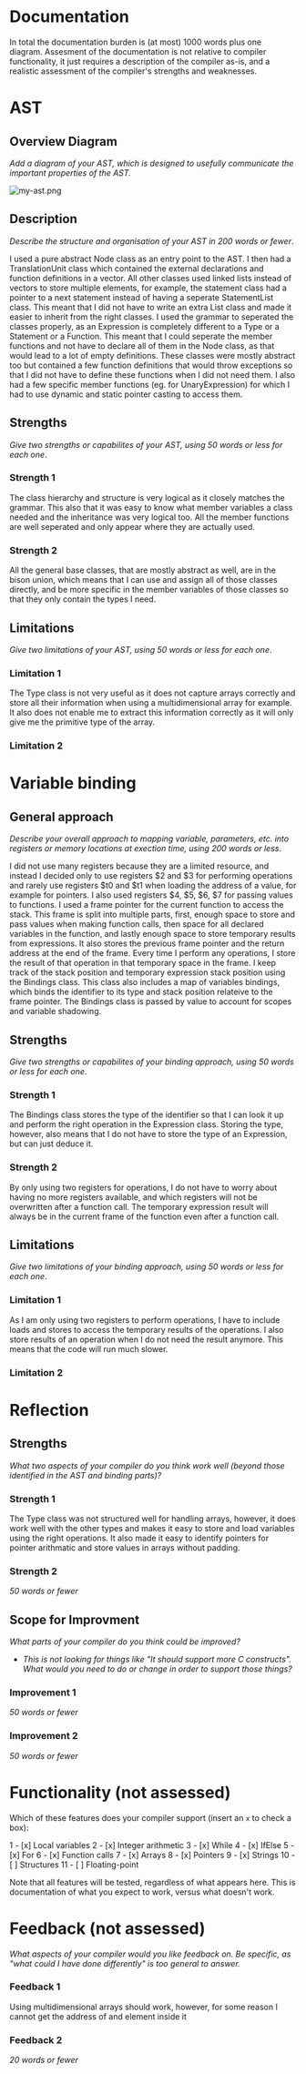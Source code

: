 Documentation
=============

In total the documentation burden is (at most) 1000 words
plus one diagram. Assesment of the documentation is not relative
to compiler functionality, it just requires a description
of the compiler as-is, and a realistic assessment of the
compiler's strengths and weaknesses.


AST
===

Overview Diagram
----------------

_Add a diagram of your AST, which is designed to *usefully* communicate
the *important* properties of the AST._

![my-ast.png](my-ast.png)


Description
-----------

_Describe the structure and organisation of your AST in 200 words
or fewer_.

I used a pure abstract Node class as an entry point to the AST.
I then had a TranslationUnit class which contained the external declarations and function
definitions in a vector. All other classes used linked lists instead of vectors to store
multiple elements, for example, the statement class had a pointer to a next statement instead
of having a seperate StatementList class. This meant that I did not have to write an extra List
class and made it easier to inherit from the right classes. I used the grammar to seperated the
classes properly, as an Expression is completely different to a Type or a Statement or a Function.
This meant that I could seperate the member functions and not have to declare all of them in the
Node class, as that would lead to a lot of empty definitions. These classes were mostly abstract too
but contained a few function definitions that would throw exceptions so that I did not have to
define these functions when I did not need them. I also had a few specific member functions
(eg. for UnaryExpression) for which I had to use dynamic and static pointer casting to access
them.


Strengths
---------

_Give two strengths or capabilites of your AST, using 50 words or less for each one_.

### Strength 1

The class hierarchy and structure is very logical as it closely matches the grammar.
This also that it was easy to know what member variables a class needed and the
inheritance was very logical too. All the member functions are well seperated
and only appear where they are actually used.

### Strength 2

All the general base classes, that are mostly abstract as well, are in the bison union,
which means that I can use and assign all of those classes directly, and be more
specific in the member variables of those classes so that they only contain the types I need.

Limitations 
-----------

_Give two limitations of your AST, using 50 words or less for each one_.

### Limitation 1

The Type class is not very useful as it does not capture arrays correctly and store
all their information when using a multidimensional array for example. It also does not
enable me to extract this information correctly as it will only give me the primitive type of
the array.

### Limitation 2




Variable binding
================

General approach
----------------

_Describe your overall approach to mapping variable, parameters, etc.
into registers or memory locations at exection time, using 200 words
or less_.

I did not use many registers because they are a limited resource, and instead I decided
only to use registers $2 and $3 for performing operations and rarely use registers $t0 and $t1
when loading the address of a value, for example for pointers. I also used registers $4, $5, $6, $7
for passing values to functions. I used a frame pointer for the current function to access the
stack. This frame is split into multiple parts, first, enough space to store and pass values
when making function calls, then space for all declared variables in the function, and lastly enough
space to store temporary results from expressions. It also stores the previous frame pointer and the
return address at the end of the frame. Every time I perform any operations, I store
the result of that operation in that temporary space in the frame. I keep track of the stack
position and temporary expression stack position using the Bindings class. This class also includes
a map of variables bindings, which binds the identifier to its type and stack position
relateive to the frame pointer. The Bindings class is passed by value to account for scopes and
variable shadowing. 

Strengths
---------

_Give two strengths or capabilites of your binding approach, using 50 words or less for each one_.

### Strength 1

The Bindings class stores the type of the identifier so that I can look
it up and perform the right operation in the Expression class. Storing the type, however, also
means that I do not have to store the type of an Expression, but can just deduce it.

### Strength 2

By only using two registers for operations, I do not have to worry about having no more
registers available, and which registers will not be overwritten after a function call.
The temporary expression result will always be in the current frame of the function even after
a function call.

Limitations
-----------

_Give two limitations of your binding approach, using 50 words or less for each one_.

### Limitation 1

As I am only using two registers to perform operations, I have to include loads and
stores to access the temporary results of the operations. I also store results of an operation
when I do not need the result anymore. This means that the code will run much slower.

### Limitation 2




Reflection
==========

Strengths
---------

_What two aspects of your compiler do you think work well (beyond
those identified in the AST and binding parts)?_

### Strength 1

The Type class was not structured well for handling arrays, however, it does work well
with the other types and makes it easy to store and load variables using the
right operations. It also made it easy to identify pointers for pointer arithmatic and store
values in arrays without padding.

### Strength 2

_50 words or fewer_

Scope for Improvment
---------------------

_What parts of your compiler do you think could be improved?_

- _This is not looking for things like "It should support more C constructs". What
  would you need to do or change in order to support those things?_

### Improvement 1

_50 words or fewer_

### Improvement 2

_50 words or fewer_


Functionality (not assessed)
============================

Which of these features does your compiler support (insert
an `x` to check a box):

1 - [x] Local variables
2 - [x] Integer arithmetic
3 - [x] While
4 - [x] IfElse
5 - [x] For
6 - [x] Function calls
7 - [x] Arrays
8 - [x] Pointers
9 - [x] Strings
10 - [ ] Structures
11 - [ ] Floating-point

Note that all features will be tested, regardless of what
appears here. This is documentation of what you expect to work,
versus what doesn't work.


Feedback (not assessed)
=======================

_What aspects of your compiler would you like feedback on.
Be specific, as "what could I have done differently" is
too general to answer._

### Feedback 1

Using multidimensional arrays should work, however, for some reason I cannot get the address of
and element inside it

### Feedback 2

_20 words or fewer_


